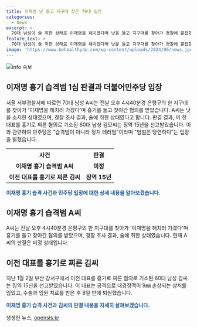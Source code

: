 ```yaml
---
title: 이재명 낫 들고 지구대 찾은 70대 입건
categories:
  - News
excerpt: >
  70대 남성이 술 취한 상태로 이재명을 해치겠다며 낫을 들고 지구대를 찾아가 경찰에 붙잡혔다. 낫을 소지한 채 술에 취한 채로 범행을 저질렀으며, 특정 정당과의 연관성은 없는 것으로 확인됐다. 한편, 지난 1월에 이 전 대표를 흉기로 찌른 혐의로 기소된 60대 남성이 징역 15년을 선고받았으며, 이에 대해 더불어민주당은 정치 테러범에 대한 엄벌은 당연하다고 입장을 밝혔다.
feature_text: >
  70대 남성이 술 취한 상태로 이재명을 해치겠다며 낫을 들고 지구대를 찾아가 경찰에 붙잡혔다. 낫을 소지한 채 술에 취한 채로 범행을 저질렀으며, 특정 정당과의 연관성은 없는 것으로 확인됐다. 한편, 지난 1월에 이 전 대표를 흉기로 찌른 혐의로 기소된 60대 남성이 징역 15년을 선고받았으며, 이에 대해 더불어민주당은 정치 테러범에 대한 엄벌은 당연하다고 입장을 밝혔다.
image: 'https://www.behealthy4u.com/wp-content/uploads/2024/06/news.jpg'
---
```


<p><img src="https://www.behealthy4u.com/wp-content/uploads/2024/06/news.jpg" alt="info 속보" /></p>

<h2 data-ke-size="size26">이재명 흉기 습격범 1심 판결과 더불어민주당 입장</h2>

<p data-ke-size="size16">서울 서부경찰서에 따르면 70대 남성 A씨는 전날 오후 4시40분경 은평구의 한 지구대를 찾아가 '이재명을 해치러 가겠다'며 흉기를 들고 찾아간 혐의를 받았습니다. A씨는 낫을 소지한 상태였으며, 경찰 조사 결과, 술에 취한 상태였다고 합니다. 판결 결과, 이 전 대표를 흉기로 찌른 혐의로 기소된 60대 남성 김모씨는 징역 15년을 선고받았습니다. 이와 관련하여 민주당은 "습격범이 아니라 정치 테러범"이라며 "엄벌은 당연하다"는 입장을 밝혔습니다.</p>

<table>
  <tr>
    <th>사건</th>
    <th>판결</th>
  </tr>
  <tr>
    <td style="text-align: center; height: 17px;"><b>이재명 흉기 습격범 A씨</b></td>
    <td style="text-align: center; height: 17px;"><b>미정</b></td>
  </tr>
  <tr>
    <td style="text-align: center; height: 17px;"><b>이전 대표를 흉기로 찌른 김씨</b></td>
    <td style="text-align: center; height: 17px;"><b>징역 15년</b></td>
  </tr>
</table>

<p><b><span style="color: #1a5490;">이재명 흉기 습격 사건과 민주당 입장에 대한 상세 내용을 알아보겠습니다.</span></b></p>

<h2 data-ke-size="size26">이재명 흉기 습격범 A씨</h2>

<p data-ke-size="size16">A씨는 전날 오후 4시40분경 은평구의 한 지구대를 찾아가 '이재명을 해치러 가겠다'며 흉기를 들고 찾아간 혐의를 받았으며, 경찰 조사 결과, 술에 취한 상태였습니다. 현재 A씨의 판결은 미정 상태입니다.</p>

<h2 data-ke-size="size26">이전 대표를 흉기로 찌른 김씨</h2>

<p data-ke-size="size16">지난 1월 2일 부산 강서구에서 이전 대표를 흉기로 찌른 혐의로 기소된 60대 남성 김씨는 징역 15년을 선고받았습니다. 이 대표는 공격으로 내경정맥이 9㎜ 손상되는 상처를 입었고, 수술과 입원 치료를 받은 후 8일 만에 퇴원했습니다.</p>

<p><b><span style="color: #1a5490;">이재명 흉기 습격 사건과 김씨의 판결 내용을 자세히 살펴보겠습니다.</span></b></p>
생생한 뉴스, <a href="https://opensis.kr" rel="dofollow">opensis.kr</a>


